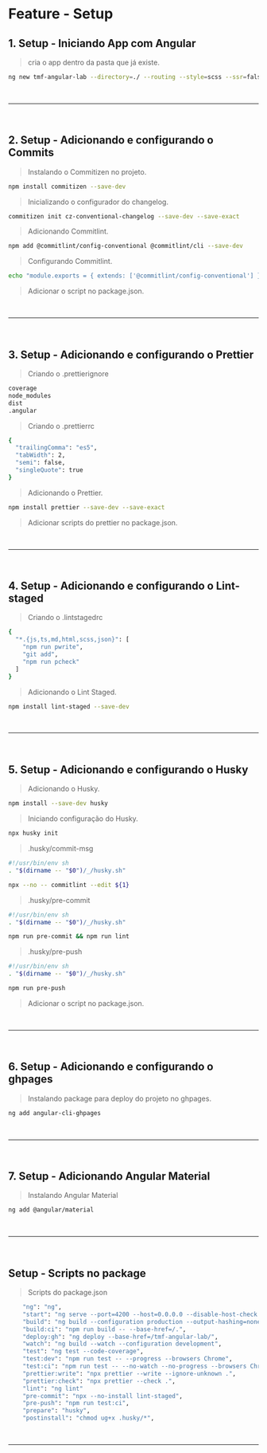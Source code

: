 # Feature - Setup

## 1. Setup - Iniciando App com Angular

> cria o app dentro da pasta que já existe.

```sh
ng new tmf-angular-lab --directory=./ --routing --style=scss --ssr=false
```

<br>

---

<br>

## 2. Setup - Adicionando e configurando o Commits

> Instalando o Commitizen no projeto.

```sh
npm install commitizen --save-dev
```

> Inicializando o configurador do changelog.

```sh
commitizen init cz-conventional-changelog --save-dev --save-exact
```

> Adicionando Commitlint.

```sh
npm add @commitlint/config-conventional @commitlint/cli --save-dev
```

> Configurando Commitlint.

```sh
echo "module.exports = { extends: ['@commitlint/config-conventional'] };" > commitlint.config.js
```

> Adicionar o script no package.json.

<br>

---

<br>

## 3. Setup - Adicionando e configurando o Prettier

> Criando o .prettierignore

```sh
coverage
node_modules
dist
.angular
```

> Criando o .prettierrc

```sh
{
  "trailingComma": "es5",
  "tabWidth": 2,
  "semi": false,
  "singleQuote": true
}
```

> Adicionando o Prettier.

```sh
npm install prettier --save-dev --save-exact
```

> Adicionar scripts do prettier no package.json.

<br>

---

<br>

## 4. Setup - Adicionando e configurando o Lint-staged

> Criando o .lintstagedrc

```sh
{
  "*.{js,ts,md,html,scss,json}": [
    "npm run pwrite",
    "git add",
    "npm run pcheck"
  ]
}
```

> Adicionando o Lint Staged.

```sh
npm install lint-staged --save-dev
```

<br>

---

<br>


## 5. Setup - Adicionando e configurando o Husky

> Adicionando o Husky.

```sh
npm install --save-dev husky
```

> Iniciando configuração do Husky.

```sh
npx husky init
```

> .husky/commit-msg

```sh
#!/usr/bin/env sh
. "$(dirname -- "$0")/_/husky.sh"

npx --no -- commitlint --edit ${1}
```

> .husky/pre-commit

```sh
#!/usr/bin/env sh
. "$(dirname -- "$0")/_/husky.sh"

npm run pre-commit && npm run lint
```

> .husky/pre-push

```sh
#!/usr/bin/env sh
. "$(dirname -- "$0")/_/husky.sh"

npm run pre-push
```

> Adicionar o script no package.json.

<br>

---

<br>

## 6. Setup - Adicionando e configurando o ghpages

> Instalando package para deploy do projeto no ghpages.

```sh
ng add angular-cli-ghpages
```

<br>

---

<br>

## 7. Setup - Adicionando Angular Material

> Instalando Angular Material

```sh
ng add @angular/material
```

<br>

---

<br>

## Setup - Scripts no package

> Scripts do package.json

```sh
    "ng": "ng",
    "start": "ng serve --port=4200 --host=0.0.0.0 --disable-host-check --open",
    "build": "ng build --configuration production --output-hashing=none --optimization --aot",
    "build:ci": "npm run build -- --base-href=/.",
    "deploy:gh": "ng deploy --base-href=/tmf-angular-lab/",
    "watch": "ng build --watch --configuration development",
    "test": "ng test --code-coverage",
    "test:dev": "npm run test -- --progress --browsers Chrome",
    "test:ci": "npm run test -- --no-watch --no-progress --browsers ChromeHeadlessNoSandbox",
    "prettier:write": "npx prettier --write --ignore-unknown .",
    "prettier:check": "npx prettier --check .",
    "lint": "ng lint"
    "pre-commit": "npx --no-install lint-staged",
    "pre-push": "npm run test:ci",
    "prepare": "husky",
    "postinstall": "chmod ug+x .husky/*",
```

<br>

---

<br>
